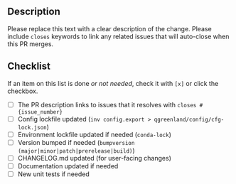 ## Description

Please replace this text with a clear description of the change. Please include `closes`
keywords to link any related issues that will auto-close when this PR merges.


## Checklist

If an item on this list is done _or not needed_, check it with `[x]` or click the
checkbox.

- [ ] The PR description links to issues that it resolves with `closes #{issue_number}`
- [ ] Config lockfile updated (`inv config.export > qgreenland/config/cfg-lock.json`)
- [ ] Environment lockfile updated if needed (`conda-lock`)
- [ ] Version bumped if needed (`bumpversion (major|minor|patch|prerelease|build)`)
- [ ] CHANGELOG.md updated (for user-facing changes)
- [ ] Documentation updated if needed
- [ ] New unit tests if needed
